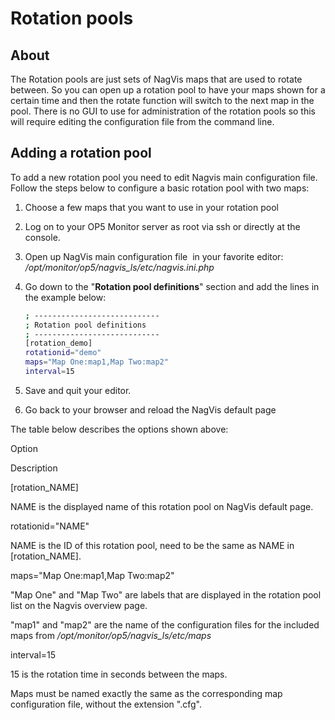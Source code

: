# Rotation pools

## About

The Rotation pools are just sets of NagVis maps that are used to rotate between. So you can open up a rotation pool to have your maps shown for a certain time and then the rotate function will switch to the next map in the pool.
There is no GUI to use for administration of the rotation pools so this will require editing the configuration file from the command line.

## Adding a rotation pool

To add a new rotation pool you need to edit Nagvis main configuration file. Follow the steps below to configure a basic rotation pool with two maps:

1. Choose a few maps that you want to use in your rotation pool
2. Log on to your OP5 Monitor server as root via ssh or directly at the console.
3. Open up NagVis main configuration file  in your favorite editor: */opt/monitor/op5/nagvis\_ls/etc/nagvis.ini.php*
4. Go down to the "**Rotation pool definitions**" section and add the lines in the example below:

    ``` {.bash data-syntaxhighlighter-params="brush: bash; gutter: false; theme: Confluence" data-theme="Confluence" style="brush: bash; gutter: false; theme: Confluence"}
    ; ----------------------------
    ; Rotation pool definitions
    ; ----------------------------
    [rotation_demo]
    rotationid="demo"
    maps="Map One:map1,Map Two:map2"
    interval=15
    ```

5. Save and quit your editor.

6. Go back to your browser and reload the NagVis default page

The table below describes the options shown above:

Option

Description

[rotation\_NAME]

NAME is the displayed name of this rotation pool on NagVis default page.

rotationid="NAME"

NAME is the ID of this rotation pool, need to be the same as NAME in [rotation\_NAME].

maps="Map One:map1,Map Two:map2"

"Map One" and "Map Two" are labels that are displayed in the rotation pool list on the Nagvis overview page.

"map1" and "map2" are the name of the configuration files for the included maps from */opt/monitor/op5/nagvis\_ls/etc/maps*

interval=15

15 is the rotation time in seconds between the maps.

Maps must be named exactly the same as the corresponding map configuration file, without the extension ".cfg".

